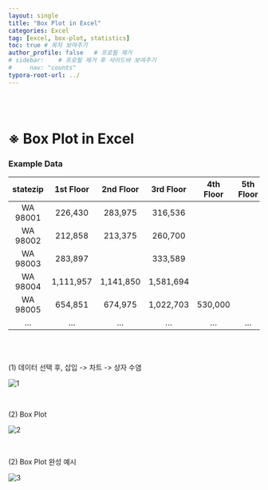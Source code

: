 ```yaml
---
layout: single
title: "Box Plot in Excel"
categories: Excel
tag: [excel, box-plot, statistics]
toc: true # 목차 보여주기
author_profile: false   # 프로필 제거
# sidebar:    # 프로필 제거 후 사이드바 보여주기
#     nav: "counts"
typora-root-url: ../
---
```

<br><br>

# ※ Box Plot in Excel

### Example Data

| **statezip** | **1st Floor** | **2nd Floor** | **3rd Floor** | **4th Floor** | **5th Floor** |
|:------------:|:-------------:|:-------------:|:-------------:|:-------------:|:-------------:|
| WA 98001     | 226,430       | 283,975       | 316,536       |               |               |
| WA 98002     | 212,858       | 213,375       | 260,700       |               |               |
| WA 98003     | 283,897       |               | 333,589       |               |               |
| WA 98004     | 1,111,957     | 1,141,850     | 1,581,694     |               |               |
| WA 98005     | 654,851       | 674,975       | 1,022,703     | 530,000       |               |
| …            | …             | …             | …             | …             | …             |

<br>
<br>

(1) 데이터 선택 후, 삽입 -> 차트 -> 상자 수염

![1]({{site.url}}/images/2024-03-20-excel-boxPlot/1_1.JPG)

<br>

(2) Box Plot

![2]({{site.url}}/images/2024-03-20-excel-boxPlot/2.JPG)

<br>

(2) Box Plot 완성 예시

![3]({{site.url}}/images/2024-03-20-excel-boxPlot/3_result.JPG)